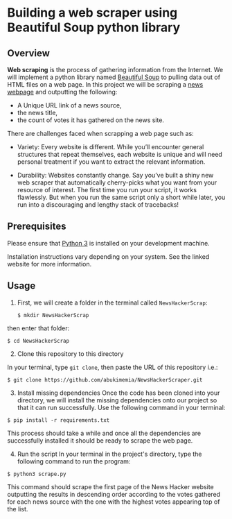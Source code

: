 # Building a web scraper using Beautiful Soup python library
## Overview
**Web scraping** is the process of gathering information from the Internet. We will implement a python library named [Beautiful Soup](http://www.crummy.com/software/BeautifulSoup/) to pulling data out of HTML files on a web page. In this project we will be scraping a [news webpage](https://news.ycombinator.com/news) and outputting the following: 
   - A Unique URL link of a news source, 
   - the news title, 
   - the count of votes it has gathered on the news site.

There are challenges faced when scrapping a web page such as:
   - Variety: Every website is different. While you’ll encounter general structures that repeat themselves, each website is unique and will need personal treatment if you want to extract the relevant information.

   - Durability: Websites constantly change. Say you’ve built a shiny new web scraper that automatically cherry-picks what you want from your resource of interest. The first time you run your script, it works flawlessly. But when you run the same script only a short while later, you run into a discouraging and lengthy stack of tracebacks!

## Prerequisites
Please ensure that [Python 3](https://www.python.org/downloads/) is installed on your development machine. 

Installation instructions vary depending on your system. See the linked website for more information.

## Usage
1. First, we will create a folder in the terminal called `NewsHackerScrap`:
   ```batchfile 
   $ mkdir NewsHackerScrap
   ```
then enter that folder:
   ```batchfile
   $ cd NewsHackerScrap
   ```
2. Clone this repository to this directory

In your terminal, type `git clone`, then paste the URL of this repository i.e.:
   ```shell
   $ git clone https://github.com/abukimemia/NewsHackerScraper.git
   ```

3. Install missing dependencies
Once the code has been cloned into your directory, we will install the missing dependencies onto our project so that it can run successfully. Use the following command in your terminal:
  ```shell 
  $ pip install -r requirements.txt
  ```
 
This process should take a while and once all the dependencies are successfully installed it should be ready to scrape the web page.

4. Run the script
In your terminal in the project's directory, type the following command to run the program:
  ```shell
  $ python3 scrape.py
  ```

This command should scrape the first page of the News Hacker website outputting the results in descending order according to the votes gathered for each news source with the one with the highest votes appearing top of the list.


